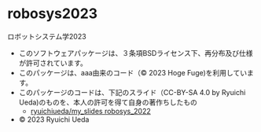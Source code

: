 # robosys2023
ロボットシステム学2023
* このソフトウェアパッケージは、３条項BSDライセンス下、再分布及び仕様が許可されています。
* このパッケージは、aaa由来のコード（© 2023 Hoge Fuge)を利用しています。
* このパッケージのコードは、下記のスライド（CC-BY-SA 4.0 by Ryuichi Ueda)のものを、本人の許可を得て自身の著作ちしたもの
	* [ryuichiueda/my_slides robosys_2022](https://github.com/ryuichiueda/my_slides/tree/master/robosys_2022)
* © 2023 Ryuichi Ueda

